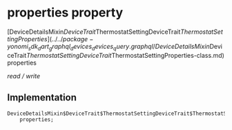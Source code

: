 


# properties property






[DeviceDetailsMixin$DeviceTrait$ThermostatSettingDeviceTrait$ThermostatSettingProperties](../../package-yonomi_sdk_dart_graphql_devices_devices_query.graphql/DeviceDetailsMixin$DeviceTrait$ThermostatSettingDeviceTrait$ThermostatSettingProperties-class.md) properties
  
_read / write_






## Implementation

```dart
DeviceDetailsMixin$DeviceTrait$ThermostatSettingDeviceTrait$ThermostatSettingProperties
    properties;


```







